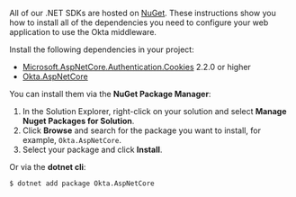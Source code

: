 All of our .NET SDKs are hosted on [NuGet](https://www.nuget.org/). These instructions show you how to install all of the dependencies you need to configure your web application to use the Okta middleware.

Install the following dependencies in your project:

* [Microsoft.AspNetCore.Authentication.Cookies](https://www.nuget.org/packages/Microsoft.AspNetCore.Authentication.Cookies/) 2.2.0 or higher 
* [Okta.AspNetCore](https://www.nuget.org/packages/Okta.AspNetCore)

You can install them via the **NuGet Package Manager**:

1. In the Solution Explorer, right-click on your solution and select **Manage Nuget Packages for Solution**.
1. Click **Browse** and search for the package you want to install, for example, `Okta.AspNetCore`.
1. Select your package and click **Install**.

Or via the **dotnet cli**:

`$ dotnet add package Okta.AspNetCore`

